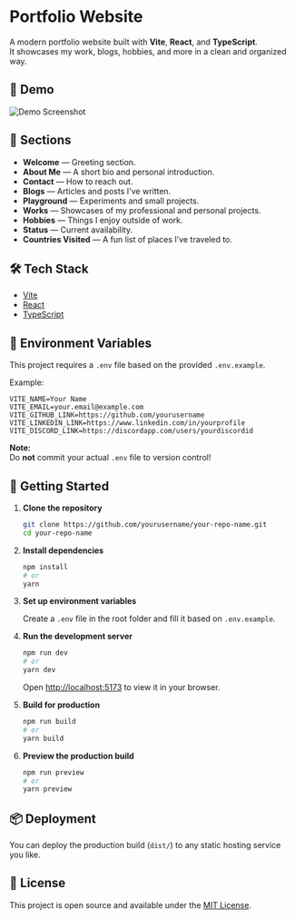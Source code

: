 # Portfolio Website

A modern portfolio website built with **Vite**, **React**, and **TypeScript**.  
It showcases my work, blogs, hobbies, and more in a clean and organized way.

## 📸 Demo

![Demo Screenshot](https://github.com/user-attachments/assets/9f2df107-2c54-4dc1-9281-0959bae8c438)

## 🧩 Sections

- **Welcome** — Greeting section.
- **About Me** — A short bio and personal introduction.
- **Contact** — How to reach out.
- **Blogs** — Articles and posts I've written.
- **Playground** — Experiments and small projects.
- **Works** — Showcases of my professional and personal projects.
- **Hobbies** — Things I enjoy outside of work.
- **Status** — Current availability.
- **Countries Visited** — A fun list of places I’ve traveled to.

## 🛠️ Tech Stack

- [Vite](https://vitejs.dev/)
- [React](https://react.dev/)
- [TypeScript](https://www.typescriptlang.org/)

## 📄 Environment Variables

This project requires a `.env` file based on the provided `.env.example`.

Example:

```
VITE_NAME=Your Name
VITE_EMAIL=your.email@example.com
VITE_GITHUB_LINK=https://github.com/yourusername
VITE_LINKEDIN_LINK=https://www.linkedin.com/in/yourprofile
VITE_DISCORD_LINK=https://discordapp.com/users/yourdiscordid
```

**Note:**  
Do **not** commit your actual `.env` file to version control!

## 🚀 Getting Started

1. **Clone the repository**

   ```bash
   git clone https://github.com/yourusername/your-repo-name.git
   cd your-repo-name
   ```

2. **Install dependencies**

   ```bash
   npm install
   # or
   yarn
   ```

3. **Set up environment variables**

   Create a `.env` file in the root folder and fill it based on `.env.example`.

4. **Run the development server**

   ```bash
   npm run dev
   # or
   yarn dev
   ```

   Open [http://localhost:5173](http://localhost:5173) to view it in your browser.

5. **Build for production**

   ```bash
   npm run build
   # or
   yarn build
   ```

6. **Preview the production build**

   ```bash
   npm run preview
   # or
   yarn preview
   ```

## 📦 Deployment

You can deploy the production build (`dist/`) to any static hosting service you like.

## 📃 License

This project is open source and available under the [MIT License](LICENSE).
